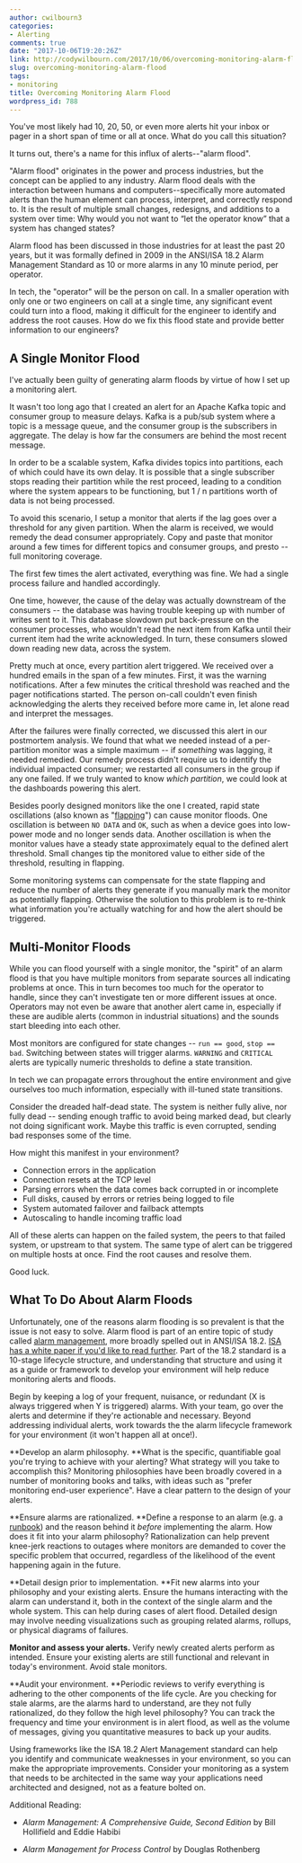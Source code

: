```yaml
---
author: cwilbourn3
categories:
- Alerting
comments: true
date: "2017-10-06T19:20:26Z"
link: http://codywilbourn.com/2017/10/06/overcoming-monitoring-alarm-flood/
slug: overcoming-monitoring-alarm-flood
tags:
- monitoring
title: Overcoming Monitoring Alarm Flood
wordpress_id: 788
---
```


You've most likely had 10, 20, 50, or even more alerts hit your inbox or pager in a short span of time or all at once. What do you call this situation?

It turns out, there's a name for this influx of alerts--"alarm flood".

"Alarm flood" originates in the power and process industries, but the concept can be applied to any industry. Alarm flood deals with the interaction between humans and computers--specifically more automated alerts than the human element can process, interpret, and correctly respond to. It is the result of multiple small changes, redesigns, and additions to a system over time: Why would you not want to “let the operator know” that a system has changed states?

Alarm flood has been discussed in those industries for at least the past 20 years, but it was formally defined in 2009 in the ANSI/ISA 18.2 Alarm Management Standard as 10 or more alarms in any 10 minute period, per operator.

In tech, the "operator" will be the person on call. In a smaller operation with only one or two engineers on call at a single time, any significant event could turn into a flood, making it difficult for the engineer to identify and address the root causes. How do we fix this flood state and provide better information to our engineers?

<!--more-->


## A Single Monitor Flood


I've actually been guilty of generating alarm floods by virtue of how I set up a monitoring alert.

It wasn't too long ago that I created an alert for an Apache Kafka topic and consumer group to measure delays. Kafka is a pub/sub system where a topic is a message queue, and the consumer group is the subscribers in aggregate. The delay is how far the consumers are behind the most recent message.

In order to be a scalable system, Kafka divides topics into partitions, each of which could have its own delay. It is possible that a single subscriber stops reading their partition while the rest proceed, leading to a condition where the system appears to be functioning, but 1 / n partitions worth of data is not being processed.

To avoid this scenario, I setup a monitor that alerts if the lag goes over a threshold for any given partition. When the alarm is received, we would remedy the dead consumer appropriately. Copy and paste that monitor around a few times for different topics and consumer groups, and presto -- full monitoring coverage.

The first few times the alert activated, everything was fine. We had a single process failure and handled accordingly.

One time, however, the cause of the delay was actually downstream of the consumers -- the database was having trouble keeping up with number of writes sent to it. This database slowdown put back-pressure on the consumer processes, who wouldn't read the next item from Kafka until their current item had the write acknowledged. In turn, these consumers slowed down reading new data, across the system.

Pretty much at once, every partition alert triggered. We received over a hundred emails in the span of a few minutes. First, it was the warning notifications. After a few minutes the critical threshold was reached and the pager notifications started. The person on-call couldn't even finish acknowledging the alerts they received before more came in, let alone read and interpret the messages.

After the failures were finally corrected, we discussed this alert in our postmortem analysis. We found that what we needed instead of a per-partition monitor was a simple maximum -- if _something_ was lagging, it needed remedied. Our remedy process didn't require us to identify the individual impacted consumer; we restarted all consumers in the group if any one failed. If we truly wanted to know _which partition_, we could look at the dashboards powering this alert.

Besides poorly designed monitors like the one I created, rapid state oscillations (also known as "[flapping](https://assets.nagios.com/downloads/nagioscore/docs/nagioscore/3/en/flapping.html)") can cause monitor floods. One oscillation is between `NO DATA` and `OK`, such as when a device goes into low-power mode and no longer sends data. Another oscillation is when the monitor values have a steady state approximately equal to the defined alert threshold. Small changes tip the monitored value to either side of the threshold, resulting in flapping.

Some monitoring systems can compensate for the state flapping and reduce the number of alerts they generate if you manually mark the monitor as potentially flapping. Otherwise the solution to this problem is to re-think what information you're actually watching for and how the alert should be triggered.


## Multi-Monitor Floods


While you can flood yourself with a single monitor, the "spirit" of an alarm flood is that you have multiple monitors from separate sources all indicating problems at once. This in turn becomes too much for the operator to handle, since they can't investigate ten or more different issues at once.  Operators may not even be aware that another alert came in, especially if these are audible alerts (common in industrial situations) and the sounds start bleeding into each other.

Most monitors are configured for state changes -- `run == good`, `stop == bad`. Switching between states will trigger alarms. `WARNING` and `CRITICAL` alerts are typically numeric thresholds to define a state transition.

In tech we can propagate errors throughout the entire environment and give ourselves too much information, especially with ill-tuned state transitions.

Consider the dreaded half-dead state. The system is neither fully alive, nor fully dead -- sending enough traffic to avoid being marked dead, but clearly not doing significant work. Maybe this traffic is even corrupted, sending bad responses some of the time.

How might this manifest in your environment?



	
  * Connection errors in the application
  * Connection resets at the TCP level
  * Parsing errors when the data comes back corrupted in or incomplete
  * Full disks, caused by errors or retries being logged to file
  * System automated failover and failback attempts
  * Autoscaling to handle incoming traffic load


All of these alerts can happen on the failed system, the peers to that failed system, or upstream to that system. The same type of alert can be triggered on multiple hosts at once. Find the root causes and resolve them.

Good luck.


## What To Do About Alarm Floods


Unfortunately, one of the reasons alarm flooding is so prevalent is that the issue is not easy to solve. Alarm flood is part of an entire topic of study called [alarm management](https://en.wikipedia.org/wiki/Alarm_management), more broadly spelled out in ANSI/ISA 18.2. [ISA has a white paper if you'd like to read further](https://www.isa.org/standards-and-publications/isa-publications/intech-magazine/white-papers/pas-understanding-and-applying-ansi-isa-18-2-alarm-management-standard/). Part of the 18.2 standard is a 10-stage lifecycle structure, and understanding that structure and using it as a guide or framework to develop your environment will help reduce monitoring alerts and floods.

Begin by keeping a log of your frequent, nuisance, or redundant (X is always triggered when Y is triggered) alarms. With your team, go over the alerts and determine if they're actionable and necessary. Beyond addressing individual alerts, work towards the the alarm lifecycle framework for your environment (it won't happen all at once!).

**Develop an alarm philosophy. **What is the specific, quantifiable goal you're trying to achieve with your alerting? What strategy will you take to accomplish this? Monitoring philosophies have been broadly covered in a number of monitoring books and talks, with ideas such as "prefer monitoring end-user experience". Have a clear pattern to the design of your alerts.

**Ensure alarms are rationalized. **Define a response to an alarm (e.g. a [runbook](https://en.wikipedia.org/wiki/Runbook)) and the reason behind it _before_ implementing the alarm. How does it fit into your alarm philosophy? Rationalization can help prevent knee-jerk reactions to outages where monitors are demanded to cover the specific problem that occurred, regardless of the likelihood of the event happening again in the future.

**Detail design prior to implementation. **Fit new alarms into your philosophy and your existing alerts. Ensure the humans interacting with the alarm can understand it, both in the context of the single alarm and the whole system. This can help during cases of alert flood. Detailed design may involve needing visualizations such as grouping related alarms, rollups, or physical diagrams of failures.

**Monitor and assess your alerts.** Verify newly created alerts perform as intended. Ensure your existing alerts are still functional and relevant in today's environment. Avoid stale monitors.

**Audit your environment. **Periodic reviews to verify everything is adhering to the other components of the life cycle. Are you checking for stale alarms, are the alarms hard to understand, are they not fully rationalized, do they follow the high level philosophy? You can track the frequency and time your environment is in alert flood, as well as the volume of messages, giving you quantitative measures to back up your audits.

Using frameworks like the ISA 18.2 Alert Management standard can help you identify and communicate weaknesses in your environment, so you can make the appropriate improvements. Consider your monitoring as a system that needs to be architected in the same way your applications need architected and designed, not as a feature bolted on.

Additional Reading:



	
  * _Alarm Management: A Comprehensive Guide, Second Edition_ by Bill Hollifield and Eddie Habibi

	
  * _Alarm Management for Process Control_ by Douglas Rothenberg






